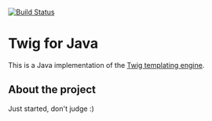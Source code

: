 [![Build Status](https://travis-ci.org/palmfjord/twig-java.svg?branch=master)](https://travis-ci.org/palmfjord/twig-java)

# Twig for Java

This is a Java implementation of the [Twig templating engine](http://twig.sensiolabs.org).

## About the project
Just started, don't judge :)
